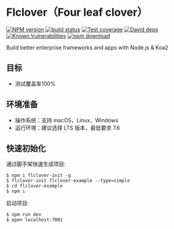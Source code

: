 Flclover（Four leaf clover）
=======

[![NPM version][npm-image]][npm-url]
[![build status][travis-image]][travis-url]
[![Test coverage][codecov-image]][codecov-url]
[![David deps][david-image]][david-url]
[![Known Vulnerabilities][snyk-image]][snyk-url]
[![npm download][download-image]][download-url]

[npm-image]: https://img.shields.io/npm/v/flclover-init.svg?style=flat-square
[npm-url]: https://npmjs.org/package/flclover-init
[travis-image]: https://img.shields.io/travis/flcloverjs/flclover-init.svg?style=flat-square
[travis-url]: https://travis-ci.org/flcloverjs/flclover-init
[codecov-image]: https://codecov.io/gh/flcloverjs/flclover-init/branch/master/graph/badge.svg
[codecov-url]: https://codecov.io/gh/flcloverjs/flclover-init
[david-image]: https://img.shields.io/david/flcloverjs/flclover-init.svg?style=flat-square
[david-url]: https://david-dm.org/eggjs/flclover-init
[snyk-image]: https://snyk.io/test/npm/flclover-init/badge.svg?style=flat-square
[snyk-url]: https://snyk.io/test/npm/flclover-init
[download-image]: https://img.shields.io/npm/dm/flclover-init.svg?style=flat-square
[download-url]: https://npmjs.org/package/flclover-init

Build better enterprise frameworks and apps with Node.js &amp; Koa2

## 目标
* 测试覆盖率100%

## 环境准备
* 操作系统：支持 macOS，Linux，Windows
* 运行环境：建议选择 LTS 版本，最低要求 7.6

## 快速初始化

通过脚手架快速生成项目:

```
$ npm i flclover-init -g
$ flclover-init flclover-example --type=simple
$ cd flclover-example
$ npm i
```

启动项目:

```
$ npm run dev
$ open localhost:7001
```
